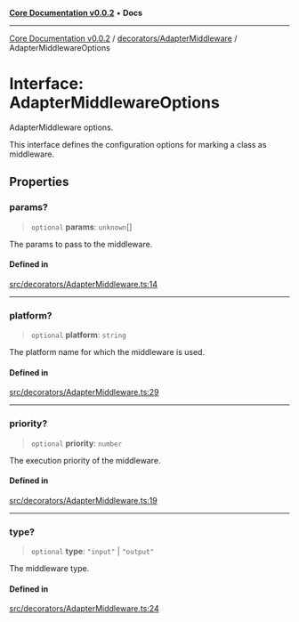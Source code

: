 [**Core Documentation v0.0.2**](../../../README.md) • **Docs**

***

[Core Documentation v0.0.2](../../../modules.md) / [decorators/AdapterMiddleware](../README.md) / AdapterMiddlewareOptions

# Interface: AdapterMiddlewareOptions

AdapterMiddleware options.

This interface defines the configuration options for marking a class as middleware.

## Properties

### params?

> `optional` **params**: `unknown`[]

The params to pass to the middleware.

#### Defined in

[src/decorators/AdapterMiddleware.ts:14](https://github.com/stonemjs/core/blob/aa2a76ee3b0b5f73fa20c9cec0decb9263cddbc2/src/decorators/AdapterMiddleware.ts#L14)

***

### platform?

> `optional` **platform**: `string`

The platform name for which the middleware is used.

#### Defined in

[src/decorators/AdapterMiddleware.ts:29](https://github.com/stonemjs/core/blob/aa2a76ee3b0b5f73fa20c9cec0decb9263cddbc2/src/decorators/AdapterMiddleware.ts#L29)

***

### priority?

> `optional` **priority**: `number`

The execution priority of the middleware.

#### Defined in

[src/decorators/AdapterMiddleware.ts:19](https://github.com/stonemjs/core/blob/aa2a76ee3b0b5f73fa20c9cec0decb9263cddbc2/src/decorators/AdapterMiddleware.ts#L19)

***

### type?

> `optional` **type**: `"input"` \| `"output"`

The middleware type.

#### Defined in

[src/decorators/AdapterMiddleware.ts:24](https://github.com/stonemjs/core/blob/aa2a76ee3b0b5f73fa20c9cec0decb9263cddbc2/src/decorators/AdapterMiddleware.ts#L24)
